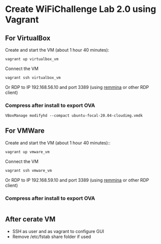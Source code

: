 # Create WiFiChallenge Lab 2.0 using Vagrant

## For VirtualBox

Create and start the VM (about 1 hour 40 minutes):

```bash
vagrant up virtualbox_vm
```

Connect the VM

```bash
vagrant ssh virtualbox_vm
```

Or RDP to IP 192.168.56.10 and port 3389 (using [remmina](https://remmina.org/) or other RDP client)


### Compress after install to export OVA

```
VBoxManage modifyhd --compact ubuntu-focal-20.04-cloudimg.vmdk
```


## For VMWare
Create and start the VM (about 1 hour 40 minutes)::

``` bash
vagrant up vmware_vm 
```

Connect the VM
``` bash
vagrant ssh vmware_vm 
```

Or RDP to IP 192.168.59.10 and port 3389 (using [remmina](https://remmina.org/) or other RDP client)

### Compress after install to export OVA

```
```

## After cerate VM

- SSH as user and as vagrant to configure GUI 
- Remove /etc/fstab share folder if used